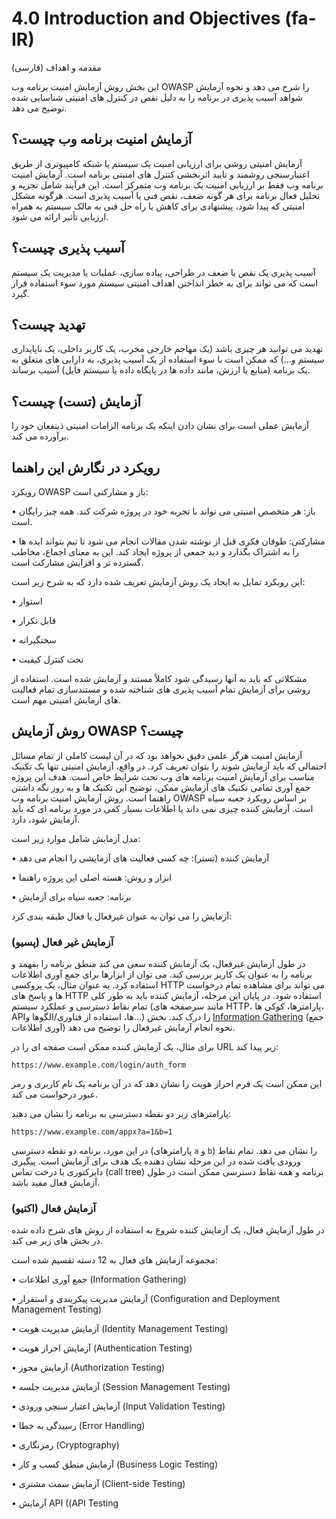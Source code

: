 # 4.0 Introduction and Objectives (fa-IR)

مقدمه و اهداف (فارسی)

این بخش روش آزمایش امنیت برنامه وب OWASP را شرح می دهد و نحوه آزمایش شواهد آسیب پذیری در برنامه را به دلیل نقص در کنترل های امنیتی شناسایی شده توضیح می دهد.

## آزمایش امنیت برنامه وب چیست؟

آزمایش امنیتی روشی برای ارزیابی امنیت یک سیستم یا شبکه کامپیوتری از طریق اعتبارسنجی روشمند و تایید اثربخشی کنترل های امنیتی برنامه است. آزمایش امنیت برنامه وب فقط بر ارزیابی امنیت یک برنامه وب متمرکز است. این فرآیند شامل تجزیه و تحلیل فعال برنامه برای هر گونه ضعف، نقص فنی یا آسیب پذیری است. هرگونه مشکل امنیتی که پیدا شود، پیشنهادی برای کاهش یا راه حل فنی به مالک سیستم به همراه ارزیابی تأثیر ارائه می شود.

## آسیب پذیری چیست؟

آسیب پذیری یک نقص یا ضعف در طراحی، پیاده سازی، عملیات یا مدیریت یک سیستم است که می تواند برای به خطر انداختن اهداف امنیتی سیستم مورد سوء استفاده قرار گیرد.

## تهدید چیست؟

تهدید می توانید هر چیزی باشد (یک مهاجم خارجی مخرب، یک کاربر داخلی، یک ناپایداری سیستم و...) که ممکن است با سوء استفاده از یک آسیب پذیری، به دارایی های متعلق به یک برنامه (منابع با ارزش، مانند داده ها در پایگاه داده یا سیستم فایل) آسیب برساند.

## آزمایش (تست) چیست؟

آزمایش عملی است برای نشان دادن اینکه یک برنامه الزامات امنیتی ذینفعان خود را برآورده می کند.

## رویکرد در نگارش این راهنما

رویکرد OWASP باز و مشارکتی است:

• باز: هر متخصص امنیتی می تواند با تجربه خود در پروژه شرکت کند. همه چیز رایگان است.

• مشارکتی: طوفان فکری قبل از نوشته شدن مقالات انجام می شود تا تیم بتواند ایده ها را به اشتراک بگذارد و دید جمعی از پروژه ایجاد کند. این به معنای اجماع، مخاطب گسترده تر و افزایش مشارکت است.

این رویکرد تمایل به ایجاد یک روش آزمایش تعریف شده دارد که به شرح زیر است:

• استوار

• قابل تکرار

• سختگیرانه

• تحت کنترل کیفیت

مشکلاتی که باید به آنها رسیدگی شود کاملاً مستند و آزمایش شده است. استفاده از روشی برای آزمایش تمام آسیب پذیری های شناخته شده و مستندسازی تمام فعالیت های آزمایش امنیتی مهم است.

## روش آزمایش OWASP چیست؟

آزمایش امنیت هرگز علمی دقیق نخواهد بود که در آن لیست کاملی از تمام مسائل احتمالی که باید آزمایش شوند را بتوان تعریف کرد. در واقع، آزمایش امنیتی تنها یک تکنیک مناسب برای آزمایش امنیت برنامه های وب تحت شرایط خاص است. هدف این پروژه جمع آوری تمامی تکنیک های آزمایش ممکن، توضیح این تکنیک ها و به روز نگه داشتن راهنما است. روش آزمایش امنیت برنامه وب OWASP بر اساس رویکرد جعبه سیاه است. آزمایش کننده چیزی نمی داند یا اطلاعات بسیار کمی در مورد برنامه ای که باید آزمایش شود، دارد.

مدل آزمایش شامل موارد زیر است:

•	آزمایش کننده (تستر): چه کسی فعالیت های آزمایشی را انجام می دهد

•	ابزار و روش: هسته اصلی این پروژه راهنما

•	برنامه: جعبه سیاه برای آزمایش

آزمایش را می توان به عنوان غیرفعال یا فعال طبقه بندی کرد:

### آزمایش غیر فعال (پسیو)

در طول آزمایش غیرفعال، یک آزمایش کننده سعی می کند منطق برنامه را بفهمد و برنامه را به عنوان یک کاربر بررسی کند. می توان از ابزارها برای جمع آوری اطلاعات استفاده کرد. به عنوان مثال، یک پروکسی HTTP می تواند برای مشاهده تمام درخواست ها و پاسخ های HTTP استفاده شود. در پایان این مرحله، آزمایش کننده باید به طور کلی تمام نقاط دسترسی و عملکرد سیستم (مانند سرصفحه های HTTP، پارامترها، کوکی ها، APIها، استفاده از فناوری/الگوها و...) را درک کند. بخش [Information Gathering](../01-Information_Gathering/README.md) (جمع آوری اطلاعات) نحوه انجام آزمایش غیرفعال را توضیح می دهد.

برای مثال، یک آزمایش کننده ممکن است صفحه ای را در URL زیر پیدا کند:

`https://www.example.com/login/auth_form`

این ممکن است یک فرم احراز هویت را نشان دهد که در آن برنامه یک نام کاربری و رمز عبور درخواست می کند.

پارامترهای زیر دو نقطه دسترسی به برنامه را نشان می دهند:

`https://www.example.com/appx?a=1&b=1`

در این مورد، برنامه دو نقطه دسترسی (پارامترهای `a` و `b`) را نشان می دهد. تمام نقاط ورودی یافت شده در این مرحله نشان دهنده یک هدف برای آزمایش است. پیگیری دایرکتوری یا درخت تماس (call tree) برنامه و همه نقاط دسترسی ممکن است در طول آزمایش فعال مفید باشد.

### آزمایش فعال (اکتیو)

در طول آزمایش فعال، یک آزمایش کننده شروع به استفاده از روش های شرح داده شده در بخش های زیر می کند.

مجموعه آزمایش های فعال به 12 دسته تقسیم شده است:

•	جمع آوری اطلاعات (Information Gathering)

•	آزمایش مدیریت پیکربندی و استقرار (Configuration and Deployment Management Testing)

•	آزمایش مدیریت هویت (Identity Management Testing)

•	آزمایش احراز هویت (Authentication Testing)

•	آزمایش مجوز (Authorization Testing)

•	آزمایش مدیریت جلسه (Session Management Testing)

•	آزمایش اعتبار سنجی ورودی (Input Validation Testing)

•	رسیدگی به خطا (Error Handling)

•	رمزنگاری (Cryptography)

•	آزمایش منطق کسب و کار (Business Logic Testing)

•	آزمایش سمت مشتری (Client-side Testing)

•	آزمایش API (&#x202b;API Testing)
